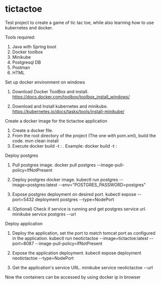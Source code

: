 # tictactoe
Test project to create a game of tic tac toe, while also learning how to use kubernetes and docker.

Tools required:
1. Java with Spring boot
2. Docker toolbox
3. Minikube
4. Postgresql DB
5. Postman
6. HTML


Set up docker environment on windows
1. Download Docker ToolBox and install.
https://docs.docker.com/toolbox/toolbox_install_windows/

2. Download and Install kubernetes and minikube.
https://kubernetes.io/docs/tasks/tools/install-minikube/

Create a docker image for the tictactoe application
1. Create a docker file.
2. From the root directory of the project (The one with pom.xml), build the code.
	mvn clean install
3. Execute 
	docker build -t <tag>:<version> .
	Example: docker build -t <tictactoe>:<latest>


Deploy postgres
1. Pull 	postgres image.
	docker pull postgres --image-pull-policy=IfNotPresent

2. Deploy postgres docker image.
kubectl run postgres --image=postgres:latest --env="POSTGRES_PASSWORD=postgres"

3. Expose postgres deployment on desired port.
kubectl expose --port=5432 deployment postgres --type=NodePort 

4. (Optional) Check if service is running and get postgres service url.
minikube service postgres --url

Deploy application
1.  Deploy the application, set the port to match tomcat port as configured in the application.
kubectl run neotictactoe --image=tictactoe:latest --port=8087 --image-pull-policy=IfNotPresent 

2.  Expose the application deployment.
kubectl expose deployment neotictactoe --type=NodePort

3. Get the application's service URL.
minikube service neotictactoe --url

Now the containers can be accessed by using docker ip in browser

